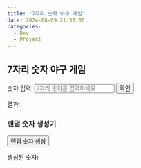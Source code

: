 ```yaml
---
title: "7자리 숫자 야구 게임"
date: 2024-08-09 21:35:00
categories:
  - Dev
  - Project
---
```


<div id="number-baseball-game">
  <h2>7자리 숫자 야구 게임</h2>
  
  <div>
    <label for="guess">숫자 입력: </label>
    <input type="text" id="guess" maxlength="7" placeholder="7자리 숫자를 입력하세요">
    <button onclick="checkGuess()">확인</button>
  </div>

  <div id="result">
    <p>결과: <span id="result-text"></span></p>
  </div>
</div>

<!-- 랜덤 숫자 생성 섹션 -->
<div id="random-number-generator">
  <h3>랜덤 숫자 생성기</h3>
  <button onclick="generateRandomNumber()">랜덤 숫자 생성</button>
  <p>생성된 숫자: <span id="random-number"></span></p>
</div>


<script>
  const secretNumber = "9465201"; // 예시로 고정된 7자리 숫자
  //const secretNumber = generateSecretNumber()
  const length_ = 7;

  function generateSecretNumber() {
    let digits = [];
    while (digits.length < length_) {
      let digit = Math.floor(Math.random() * 10);
      if (!digits.includes(digit)) {
        digits.push(digit);
      }
    }
    return digits.join('');
  }

  function checkGuess() {
    const guess = document.getElementById('guess').value;
    if (guess.length !== length_) {
      alert('4자리 숫자를 입력하세요.');
      return;
    }

    let strike = 0;
    let ball = 0;
    let usedIndices = []; // 중복 숫자를 처리하기 위한 인덱스 기록

    // 스트라이크 계산
    for (let i = 0; i < length_; i++) {
      if (guess[i] === secretNumber[i]) {
        strike++;
        usedIndices.push(i);
      }
    }

    // 볼 계산 (스트라이크로 계산된 숫자는 제외)
    for (let i = 0; i < length_; i++) {
      if (guess[i] !== secretNumber[i] && secretNumber.includes(guess[i])) {
        let indexInSecret = secretNumber.indexOf(guess[i]);

        // 동일한 숫자가 여러 개 있을 때 처리
        while (usedIndices.includes(indexInSecret)) {
          indexInSecret = secretNumber.indexOf(guess[i], indexInSecret + 1);
          if (indexInSecret === -1) break;
        }

        if (indexInSecret !== -1 && !usedIndices.includes(indexInSecret)) {
          ball++;
          usedIndices.push(indexInSecret);
        }
      }
    }

    let resultText = `${strike} 스트라이크, ${ball} 볼`;
    if (strike === 4) {
      resultText += ' - 축하합니다! 숫자를 맞추셨습니다!';
    }

    document.getElementById('result-text').innerText = resultText;
  }

  function generateRandomNumber() {
    const randomNumber = Math.floor(Math.random() * 10); // 0~9 사이의 랜덤 숫자 생성
    document.getElementById('random-number').innerText = randomNumber;
  }
</script>